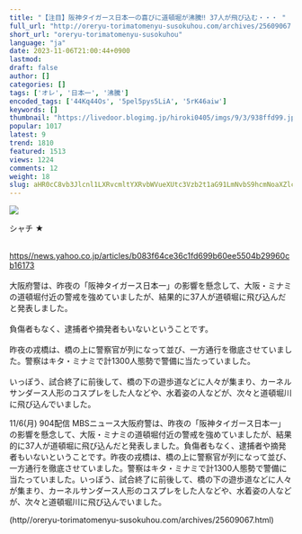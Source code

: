 ```yaml
---
title: "【注目】阪神タイガース日本一の喜びに道頓堀が沸騰‼ 37人が飛び込む・・・ "
full_url: "http://oreryu-torimatomenyu-susokuhou.com/archives/25609067.html"
short_url: "oreryu-torimatomenyu-susokuhou"
language: "ja"
date: 2023-11-06T21:00:44+0900
lastmod: 
draft: false
author: []
categories: []
tags: ['オレ', '日本一', '沸騰']
encoded_tags: ['44Kq44Os', '5pel5pys5LiA', '5rK46aiw']
keywords: []
thumbnail: "https://livedoor.blogimg.jp/hiroki0405/imgs/9/3/938ffd99.jpg"
popular: 1017
latest: 9
trend: 1810
featured: 1513
views: 1224
comments: 12
weight: 18
slug: aHR0cC8vb3Jlcnl1LXRvcmltYXRvbWVueXUtc3Vzb2t1aG91LmNvbS9hcmNoaXZlcy8yNTYwOTA2Ny5odG1s
---
```


![](https://livedoor.blogimg.jp/hiroki0405/imgs/9/3/938ffd99.jpg)

<div><p>シャチ ★ </p><br> <a target='_blank' href='https//news.yahoo.co.jp/articles/b083f64ce36c1fd699b60ee5504b29960cb16173'>https//news.yahoo.co.jp/articles/b083f64ce36c1fd699b60ee5504b29960cb16173</a> <br> <br> 大阪府警は、昨夜の「阪神タイガース日本一」の影響を懸念して、大阪・ミナミの道頓堀付近の警戒を強めていましたが、結果的に37人が道頓堀に飛び込んだと発表しました。 <br> <br> 負傷者もなく、逮捕者や摘発者もいないということです。 <br> <br> 昨夜の戎橋は、橋の上に警察官が列になって並び、一方通行を徹底させていました。警察はキタ・ミナミで計1300人態勢で警備に当たっていました。 <br> <br> いっぽう、試合終了に前後して、橋の下の遊歩道などに人々が集まり、カーネルサンダース人形のコスプレをした人などや、水着姿の人などが、次々と道頓堀川に飛び込んでいました。 <p>11/6(月) 904配信 MBSニュース大阪府警は、昨夜の「阪神タイガース日本一」の影響を懸念して、大阪・ミナミの道頓堀付近の警戒を強めていましたが、結果的に37人が道頓堀に飛び込んだと発表しました。負傷者もなく、逮捕者や摘発者もいないということです。昨夜の戎橋は、橋の上に警察官が列になって並び、一方通行を徹底させていました。警察はキタ・ミナミで計1300人態勢で警備に当たっていました。いっぽう、試合終了に前後して、橋の下の遊歩道などに人々が集まり、カーネルサンダース人形のコスプレをした人などや、水着姿の人などが、次々と道頓堀川に飛び込んでいました。</p></div>

(http//oreryu-torimatomenyu-susokuhou.com/archives/25609067.html)
